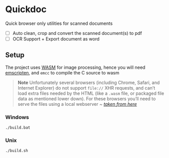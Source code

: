 # Quickdoc

Quick browser only utilities for scanned documents

- [ ] Auto clean, crop and convert the scanned document(s) to pdf
- [ ] OCR Support + Export document as word

## Setup

The project uses [WASM](https://webassembly.org/) for image processing, hence you will need [emscripten](https://emscripten.org), and `emcc` to compile the C source to wasm

> **Note**
> Unfortunately several browsers (including Chrome, Safari, and Internet Explorer) do not support ``file://`` XHR requests, and can’t load extra files needed by the HTML (like a ``.wasm`` file, or packaged file data as mentioned lower down). For these browsers you’ll need to serve the files using a local webserver
> *~ [taken from here](https://emscripten.org/docs/getting_started/Tutorial.html)*

### Windows

```
./build.bat
```

### Unix

```
./build.sh
```

